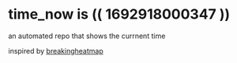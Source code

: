 # time_now is (( 1692918000347 ))

an automated repo that shows the currnent time

inspired by [breakingheatmap](https://github.com/breakingheatmap/breakingheatmap)